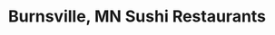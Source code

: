 ---
layout: city
title: Burnsville, MN Sushi Restaurants
permalink: /minnesota/burnsville/
stateAbbr: MN
stateName: Minnesota
cityName: Burnsville

---